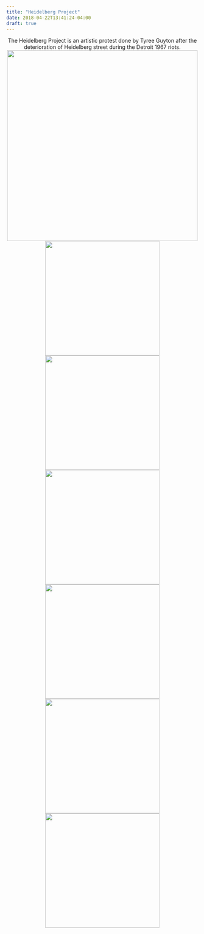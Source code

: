 ```yaml
---
title: "Heidelberg Project"
date: 2018-04-22T13:41:24-04:00
draft: true
---
```


<center>
    The Heidelberg Project is an artistic protest done by Tyree Guyton after the deterioration of Heidelberg street during the Detroit 1967 riots.
</center>

<div align = "center">
    <img src = "https://imageshack.com/a/img923/5333/cxzz7X.jpg" style = "width: 500px;"/>
</div>

<div align = "center">
    <img src = "https://imageshack.com/a/img924/3954/BQ7UHQ.jpg" style = "width: 300px;"/>
    <img src = "https://imageshack.com/a/img922/5198/Q8msFT.jpg" style = "width: 300px;"/>
<div>

<div align = "center">
    <img src = "https://imageshack.com/a/img923/2853/UE1Wo0.jpg" style = "width: 300px;"/>
    <img src = "https://imageshack.com/a/img923/4940/zvzQ78.jpg" style = "width: 300px;"/>
<div>

<div align = "center">
    <img src = "https://imageshack.com/a/img924/5783/ABSJb0.jpg" style = "width: 300px;"/>
    <img src = "https://imageshack.com/a/img922/8233/oPS9gx.jpg" style = "width: 300px;"/>
<div>